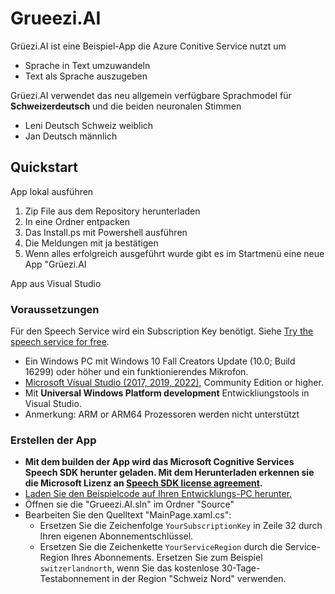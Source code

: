 # Grueezi.AI
Grüezi.AI ist eine Beispiel-App die Azure Conitive Service nutzt um 
- Sprache in Text umzuwandeln
- Text als Sprache auszugeben
  
Grüezi.AI verwendet das neu allgemein verfügbare Sprachmodel für **Schweizerdeutsch**
und die beiden neuronalen Stimmen 
- Leni Deutsch Schweiz weiblich 
- Jan Deutsch männlich 


## Quickstart

App lokal ausführen

1. Zip File aus dem Repository herunterladen
2. In eine Ordner entpacken 
3. Das Install.ps mit Powershell ausführen
4. Die Meldungen mit ja bestätigen
5. Wenn alles erfolgreich ausgeführt wurde gibt es im Startmenü eine neue App "Grüezi.AI

App aus Visual Studio 

### Voraussetzungen

Für den Speech Service wird ein Subscription Key benötigt. Siehe [Try the speech service for free](https://docs.microsoft.com/azure/cognitive-services/speech-service/get-started).
* Ein Windows PC mit Windows 10 Fall Creators Update (10.0; Build 16299) oder höher und ein funktionierendes Mikrofon.
* [Microsoft Visual Studio (2017, 2019, 2022)](https://www.visualstudio.com/), Community Edition or higher.
* Mit **Universal Windows Platform development** Entwickliungstools in Visual Studio.
* Anmerkung: ARM or ARM64 Prozessoren werden nicht unterstützt

 ### Erstellen der App

* **Mit dem builden der App wird das Microsoft Cognitive Services Speech SDK herunter geladen. Mit dem Herunterladen erkennen sie die Microsoft Lizenz an [Speech SDK license agreement](https://aka.ms/csspeech/license201809).**
* [Laden Sie den Beispielcode auf Ihren Entwicklungs-PC herunter.](https://github.com/Trivadis/Grueezi.AI)
* Öffnen sie die "Grueezi.AI.sln" im Ordner "Source"
* Bearbeiten Sie den Quelltext "MainPage.xaml.cs":
  * Ersetzen Sie die Zeichenfolge `YourSubscriptionKey` in Zeile 32 durch Ihren eigenen Abonnementschlüssel.
  * Ersetzen Sie die Zeichenkette `YourServiceRegion` durch die Service-Region Ihres Abonnements.
    Ersetzen Sie zum Beispiel `switzerlandnorth`, wenn Sie das kostenlose 30-Tage-Testabonnement in der Region "Schweiz Nord" verwenden.

